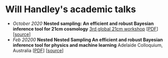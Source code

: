 # Will Handley's academic talks

* _October 2020_ **Nested sampling: An efficient and robust Bayesian inference tool for 21cm cosmology** [3rd global 21cm workshop](https://sites.google.com/view/third21cmglobalworkshop/) [[PDF](https://github.com/williamjameshandley/talks/raw/21cm_2020_workshop_cambridge/will_handley_21cm_2020_workshop_cambridge.pdf)]  [[source](https://github.com/williamjameshandley/talks/tree/21cm_2020_workshop_cambridge)]
* _Feb 20200_  **Nested Nested Sampling An efficient and robust Bayesian inference tool for physics and machine learning** Adelaide Colloquium, Australia [[PDF](https://github.com/williamjameshandley/talks/raw/adelaide_2020/will_handley_Adelaide_2020.pdf)] [[source](https://github.com/williamjameshandley/talks/tree/adelaide_2020)]
